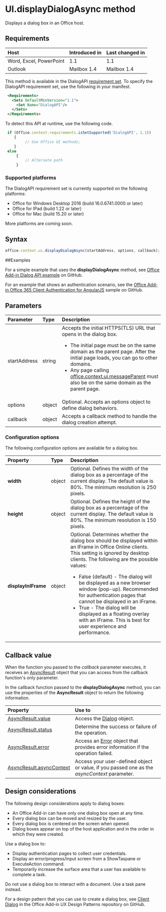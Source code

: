 # UI.displayDialogAsync method

Displays a dialog box in an Office host. 

## Requirements

|Host|Introduced in|Last changed in|
|:---------------|:--------|:----------|
|Word, Excel, PowerPoint|1.1|1.1|
|Outlook|Mailbox 1.4|Mailbox 1.4|

This method is available in the DialogAPI [requirement set](../../docs/overview/specify-office-hosts-and-api-requirements.md). To specify the DialogAPI requirement set, use the following in your manifest.

```xml
 <Requirements> 
   <Sets DefaultMinVersion="1.1"> 
     <Set Name="DialogAPI"/> 
   </Sets> 
 </Requirements> 

```

To detect this API at runtime, use the following code.

```js
 if (Office.context.requirements.isSetSupported('DialogAPI', 1.1)) 
 	{  
    	 // Use Office UI methods; 
 	} 
 else 
	 { 
	     // Alternate path 
	 } 
```



### Supported platforms
The DialogAPI requirement set is currently supported on the following platforms:

  - Office for Windows Desktop 2016 (build 16.0.6741.0000 or later)
  - Office for IPad (build 1.22 or later)
  - Office for Mac (build 15.20 or later) 

More platforms are coming soon. 

## Syntax

```js
office.context.ui.displayDialogAsync(startAddress, options, callback);
```
##Examples

For a simple example that uses the **displayDialogAsync** method, see [Office Add-in Dialog API example](https://github.com/OfficeDev/Office-Add-in-Dialog-API-Simple-Example/) on GitHub.

For an example that shows an authentication scenario, see the [Office Add-in Office 365 Client Authentication for AngularJS](https://github.com/OfficeDev/Word-Add-in-AngularJS-Client-OAuth) sample on GitHub.

 
## Parameters

| Parameter	   | Type	|Description|
|:---------------|:--------|:----------|
|startAddress|string|Accepts the initial HTTPS(TLS) URL that opens in the dialog box. <ul><li>The initial page must be on the same domain as the parent page. After the initial page loads, you can go to other domains.</li><li>Any page calling [office.context.ui.messageParent](officeui.messageparent.md) must also be on the same domain as the parent page.</li></ul>|
|options|object|Optional. Accepts an options object to define dialog behaviors.|
|callback|object|Accepts a callback method to handle the dialog creation attempt.|
	
### Configuration options
The following configuration options are available for a dialog box.


| Property	   | Type	|Description|
|:---------------|:--------|:----------|
|**width**|object|Optional. Defines the width of the dialog box as a percentage of the current display. The default value is 80%. The minimum resolution is 250 pixels.|
|**height**|object|Optional. Defines the height of the dialog box as a percentage of the current display. The default value is 80%. The minimum resolution is 150 pixels.|
|**displayInIFrame**|object|Optional. Determines whether the dialog box should be displayed within an IFrame in Office Online clients. This setting is ignored by desktop clients. The following are the possible values:<ul><li>False (default) - The dialog will be displayed as a new browser window (pop-up). Recommended for authentication pages that cannot be displayed in an IFrame. </li><li>True - The dialog will be displayed as a floating overlay with an IFrame. This is best for user experience and performance.</li>|


## Callback value
When the function you passed to the  _callback_ parameter executes, it receives an [AsyncResult](../../reference/shared/asyncresult.md) object that you can access from the callback function's only parameter.

In the callback function passed to the  **displayDialogAsync** method, you can use the properties of the **AsyncResult** object to return the following information.



|**Property**|**Use to**|
|:-----|:-----|
|[AsyncResult.value](../../reference/shared/asyncresult.value.md)|Access the [Dialog](../../reference/shared/officeui.dialog.md) object.|
|[AsyncResult.status](../../reference/shared/asyncresult.status.md)|Determine the success or failure of the operation.|
|[AsyncResult.error](../../reference/shared/asyncresult.error.md)|Access an [Error](../../reference/shared/error.md) object that provides error information if the operation failed.|
|[AsyncResult.asyncContext](../../reference/shared/asyncresult.asynccontext.md)|Access your user-defined object or value, if you passed one as the _asyncContext_ parameter.|


## Design considerations
The following design considerations apply to dialog boxes:

- An Office Add-in can have only one dialog box open at any time.
- Every dialog box can be moved and resized by the user.
- Every dialog box is centered on the screen when opened.
- Dialog boxes appear on top of the host application and in the order in which they were created.

Use a dialog box to:

- Display authentication pages to collect user credentials.
- Display an error/progress/input screen from a ShowTaspane or ExecuteAction command.
- Temporarily increase the surface area that a user has available to complete a task.

Do not use a dialog box to interact with a document. Use a task pane instead. 

For a design pattern that you can use to create a dialog box, see [Client Dialog](https://github.com/OfficeDev/Office-Add-in-UX-Design-Patterns/blob/master/Patterns/Client_Dialog.md) in the Office Add-in UX Design Patterns repository on GitHub.
